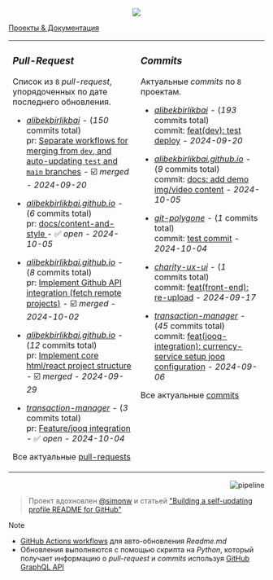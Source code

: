 <p align="center">
  <a href="https://skillicons.dev">
    <img src="https://skillicons.dev/icons?i=git,docker,java,kotlin,spring,graphql,githubactions,gcp,idea,react,sass&theme=light" />
  </a>
</p>

[Проекты & Документация](https://alibekbirlikbai.github.io/)

<table><tr>
<td valign="top" width="50%">

### _Pull-Request_
Список из <!-- pull_requests_count starts -->`8`<!-- pull_requests_count ends --> _pull-request_, упорядоченных по 
дате последнего обновления.

<!-- recent_pull_requests starts -->
- [_alibekbirlikbai_](https://github.com/alibekbirlikbai/alibekbirlikbai) - (_150_ commits total)<br/>pr: [Separate workflows for merging from `dev`, and auto-updating `test` and `main` branches](https://github.com/alibekbirlikbai/alibekbirlikbai/pull/3) - :ballot_box_with_check: _merged_ - _2024-09-20_

- [_alibekbirlikbai.github.io_](https://github.com/alibekbirlikbai/alibekbirlikbai.github.io) - (_6_ commits total)<br/>pr: [docs/content-and-style ](https://github.com/alibekbirlikbai/alibekbirlikbai.github.io/pull/3) - :white_check_mark: _open_ - _2024-10-05_

- [_alibekbirlikbai.github.io_](https://github.com/alibekbirlikbai/alibekbirlikbai.github.io) - (_8_ commits total)<br/>pr: [Implement Github API integration (fetch remote projects)](https://github.com/alibekbirlikbai/alibekbirlikbai.github.io/pull/2) - :ballot_box_with_check: _merged_ - _2024-10-02_

- [_alibekbirlikbai.github.io_](https://github.com/alibekbirlikbai/alibekbirlikbai.github.io) - (_12_ commits total)<br/>pr: [Implement core html/react project structure](https://github.com/alibekbirlikbai/alibekbirlikbai.github.io/pull/1) - :ballot_box_with_check: _merged_ - _2024-09-29_

- [_transaction-manager_](https://github.com/alibekbirlikbai/transaction-manager) - (_3_ commits total)<br/>pr: [Feature/jooq integration](https://github.com/alibekbirlikbai/transaction-manager/pull/4) - :white_check_mark: _open_ - _2024-10-04_
<!-- recent_pull_requests ends -->
Все актуальные [pull-requests](https://github.com/alibekbirlikbai/alibekbirlikbai/blob/main/md/pull_requests.md)

</td>


<td valign="top" width="50%">

### _Commits_
Актуальные _commits_ по <!-- project_count starts -->`8`<!-- project_count ends --> проектам.

<!-- recent_commits starts -->
- [_alibekbirlikbai_](https://github.com/alibekbirlikbai/alibekbirlikbai) - (_193_ commits total)<br/>commit: [feat(dev): test deploy](https://github.com/alibekbirlikbai/alibekbirlikbai/commit/a0dbd0c7b6829f53b066e7e6aca31d2a5e3735fe) - _2024-09-20_

- [_alibekbirlikbai.github.io_](https://github.com/alibekbirlikbai/alibekbirlikbai.github.io) - (_9_ commits total)<br/>commit: [docs: add demo img/video content](https://github.com/alibekbirlikbai/alibekbirlikbai.github.io/commit/5f08c28790b84ee26b31e064d1dbbc963601aa07) - _2024-10-05_

- [_git-polygone_](https://github.com/alibekbirlikbai/git-polygone) - (_1_ commits total)<br/>commit: [test commit](https://github.com/alibekbirlikbai/git-polygone/commit/27eab2004fca8949c4be0b0d37acf6db8ae82965) - _2024-10-04_

- [_charity-ux-ui_](https://github.com/alibekbirlikbai/charity-ux-ui) - (_1_ commits total)<br/>commit: [feat(front-end): re-upload](https://github.com/alibekbirlikbai/charity-ux-ui/commit/d6bddf0ce625bbc2882a7c122630615912c7fb81) - _2024-09-17_

- [_transaction-manager_](https://github.com/alibekbirlikbai/transaction-manager) - (_45_ commits total)<br/>commit: [feat(jooq-integration): currency-service setup jooq configuration](https://github.com/alibekbirlikbai/transaction-manager/commit/1bd69d192c3fa97a024ae322d9c3b1a413bd2d33) - _2024-09-06_
<!-- recent_commits ends -->
Все актуальные [commits](https://github.com/alibekbirlikbai/alibekbirlikbai/blob/main/md/commits.md)

</td>

</tr></table>

<a href="https://github.com/alibekbirlikbai/alibekbirlikbai/actions"><img src="https://github.com/alibekbirlikbai/alibekbirlikbai/workflows/Update%20README/badge.svg" align="right" alt="pipeline"></a> <br/>

> Проект вдохновлен [@simonw](https://github.com/simonw/simonw) и статьей ["Building a self-updating profile README for GitHub"](https://simonwillison.net/2020/Jul/10/self-updating-profile-readme/)

> [!NOTE]
> - [GitHub Actions workflows](https://docs.github.com/en/actions/writing-workflows) для авто-обновления _Readme.md_ <br/>
> - Обновления выполняются с помощью скрипта на _Python_, который получает информацию о _pull-request_ и _commits_ используя [GitHub GraphQL API](https://docs.github.com/en/graphql)<br>
